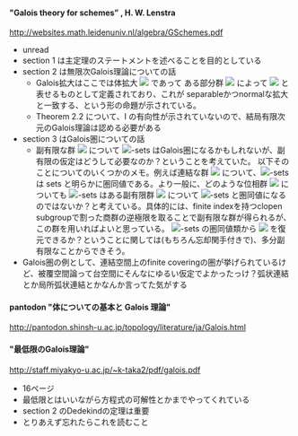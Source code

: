 #### "Galois theory for schemes” , H. W. Lenstra
http://websites.math.leidenuniv.nl/algebra/GSchemes.pdf

- unread 
- section 1 は主定理のステートメントを述べることを目的としている
- section 2 は無限次Galois理論についての話
    - Galois拡大はここでは体拡大 <img src="https://latex.codecogs.com/gif.latex?\inline&space;K\subset&space;L" /> であって
ある部分群 <img src="https://latex.codecogs.com/gif.latex?\inline&space;G\subset&space;\mathrm{Aut}(L)" /> によって
 <img src="https://latex.codecogs.com/gif.latex?\inline&space;K=L^G" /> と表せるものとして定義されており、これが
separableかつnormalな拡大と一致する、という形の命題が示されている。
    - Theorem 2.2 について、I の有向性が示されていないので、結局有限次元のGalois理論は認める必要がある
- section 3 はGalois圏についての話
    - 副有限な群 <img src="https://latex.codecogs.com/gif.latex?\inline&space;\pi" /> について 
<img src="https://latex.codecogs.com/gif.latex?\inline&space;\pi" />-sets はGalois圏になるかもしれないが、副有限の仮定はどうして必要なのか？ということを考えていた。
以下そのことについてのいくつかのメモ。例えば連結な群 <img src="https://latex.codecogs.com/gif.latex?\inline&space;G" /> について、<img src="https://latex.codecogs.com/gif.latex?\inline&space;G" />-sets は sets と明らかに圏同値である。より一般に、どのような位相群
 <img src="https://latex.codecogs.com/gif.latex?\inline&space;G" /> についても <img src="https://latex.codecogs.com/gif.latex?\inline&space;G" />-sets はある副有限群 <img src="https://latex.codecogs.com/gif.latex?\inline&space;\pi" /> について
 <img src="https://latex.codecogs.com/gif.latex?\inline&space;\pi" />-sets と圏同値になるのではないか？と考えている。具体的には、finite indexを持つclopen subgroupで割った商群の逆極限を取ることで副有限な群が得られるが、この群を用いればよいと思っている。
 <img src="https://latex.codecogs.com/gif.latex?\inline&space;\pi" />-sets の圏同値類から <img src="https://latex.codecogs.com/gif.latex?\inline&space;\pi" /> を復元できるか？ということに関しては(もちろん忘却関手付きで)、多分副有限なことからできそう。
- Galois圏の例として、連結空間上のfinite coveringの圏が挙げられているけど、被覆空間論って台空間にそんなにゆるい仮定でよかったっけ？弧状連結とか局所弧状連結とかなんか言ってた気がする

#### pantodon "体についての基本と Galois 理論"
http://pantodon.shinsh-u.ac.jp/topology/literature/ja/Galois.html

#### "最低限のGalois理論"
http://staff.miyakyo-u.ac.jp/~k-taka2/pdf/galois.pdf

- 16ページ
- 最低限とはいいながら方程式の可解性とかまでやってくれている
- section 2 のDedekindの定理は重要
- とりあえず忘れたらこれを読むこと

